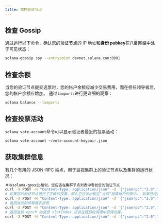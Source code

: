 ```yaml
---
title: 监控验证节点
---
```


## 检查 Gossip

通过运行以下命令，确认您的验证节点的 IP 地址和**身份 pubkey**在八卦网络中处于可见状态：

```bash
solana-gossip spy --entrypoint devnet.solana.com:8001
```

## 检查余额

当您的验证节点提交选票时，您的帐户余额应减少交易费用，而在担任领导者后，您的帐户余额应增加。 通过`lamports`进行更详细的观察：

```bash
solana balance --lamports
```

## 检查投票活动

`solana vote-account`命令可以显示验证者最近的投票活动：

```bash
solana vote-account ~/vote-account-keypair.json
```

## 获取集群信息

有几个有用的 JSON-RPC 端点，用于监视集群上的验证节点以及集群的运行状况：

```bash
＃与solana-gossip相似，您应该在集群节点列表中看到您的验证节点
curl -X POST -H "Content-Type: application/json" -d '{"jsonrpc":"2.0","id":1, "method":"getClusterNodes"}' http://devnet.solana.com
# 如果您的验证节点进行了正确的投票，那么它应该出现在“当前”投票帐户列表中。 如果已经质押，那么`stake` 应当为 > 0
curl -X POST -H "Content-Type: application/json" -d '{"jsonrpc":"2.0","id":1, "method":"getVoteAccounts"}' http://devnet.solana.com
# 返回当前的领导者安排表
curl -X POST -H "Content-Type: application/json" -d '{"jsonrpc":"2.0","id":1, "method":"getLeaderSchedule"}' http://devnet.solana.com
# 返回当前 epoch 的信息 slotIndex 应该在随后的调用中获得进展。
curl -X POST -H "Content-Type: application/json" -d '{"jsonrpc":"2.0","id":1, "method":"getEpochInfo"}' http://devnet.solana.com
```
